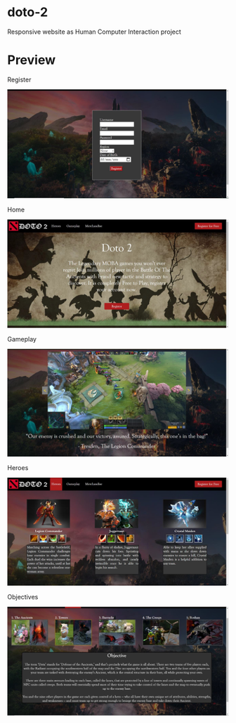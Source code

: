 # doto-2
Responsive website as Human Computer Interaction project

# Preview

Register

![alt text](https://github.com/vistokartika/doto-2/blob/main/screenshots/register-ss.jpg?raw=true)

Home

![alt text](https://github.com/vistokartika/doto-2/blob/main/screenshots/home-ss.jpg?raw=true)

Gameplay

![alt text](https://github.com/vistokartika/doto-2/blob/main/screenshots/gameplay-ss.jpg?raw=true)

Heroes

![alt text](https://github.com/vistokartika/doto-2/blob/main/screenshots/heroes-ss.jpg?raw=true)

Objectives

![alt text](https://github.com/vistokartika/doto-2/blob/main/screenshots/tutorial-ss.jpg?raw=true)
